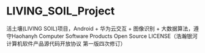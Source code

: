 # LIVING_SOIL_Project
活土壤(LIVING SOIL)项目，Android + 华为云交互 + 图像识别 + 大数据算法，遵守Haohanyh Computer Software Products Open Source LICENSE（浩瀚银河计算机软件产品源代码开放协议 第一版四次修订）
